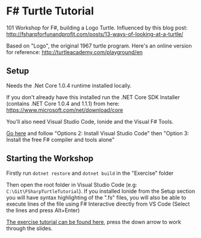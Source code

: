 # F# Turtle Tutorial

101 Workshop for F#, building a Logo Turtle.  Influenced by this blog post: http://fsharpforfunandprofit.com/posts/13-ways-of-looking-at-a-turtle/

Based on "Logo", the original 1967 turtle program.  Here's an online version for reference: http://turtleacademy.com/playground/en

## Setup

Needs the .Net Core 1.0.4 runtime installed locally.

If you don't already have this installed run the .NET Core SDK Installer (contains .NET Core 1.0.4 and 1.1.1) from here: https://www.microsoft.com/net/download/core

You'll also need Visual Studio Code, Ionide and the Visual F# Tools.  

[Go here](http://fsharp.org/use/windows/) and follow "Options 2: Install Visual Studio Code" then "Option 3: Install the free F# compiler and tools alone"

## Starting the Workshop

Firstly run `dotnet restore` and `dotnet build` in the "Exercise" folder

Then open the root folder in Visual Studio Code (e.g: `C:\Git\FSharpTurtleTutorial`).  If you installed Ionide from the Setup section you will have syntax highlighting of the ".fs" files, you will also be able to execute lines of the file using F# Interactive directly from VS Code (Select the lines and press Alt+Enter)

[The exercise tutorial can be found here](https://fsharpbristol.github.io/FSharpBristol/presentations/FSharpTurtleTutorial#/1), press the down arrow to work through the slides.
